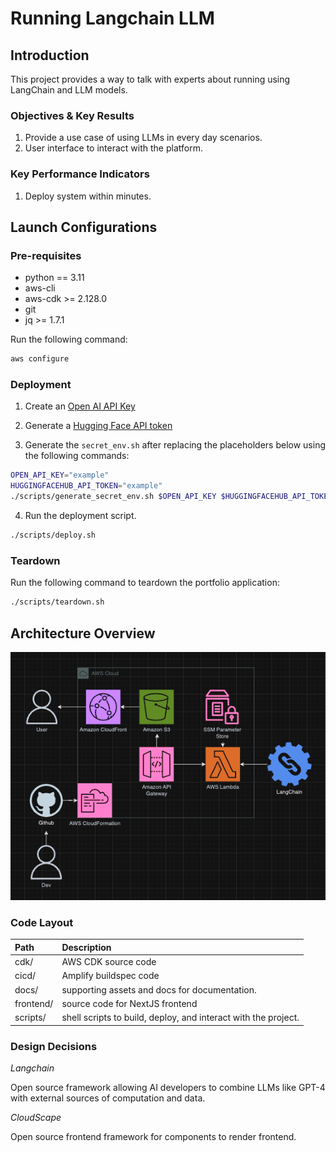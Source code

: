 # Running Langchain LLM

## Introduction

This project provides a way to talk with experts about running using LangChain and LLM models.

### Objectives & Key Results

1. Provide a use case of using LLMs in every day scenarios.
2. User interface to interact with the platform.

### Key Performance Indicators

1. Deploy system within minutes.

## Launch Configurations

### Pre-requisites

- python == 3.11
- aws-cli
- aws-cdk >= 2.128.0
- git
- jq >= 1.7.1

Run the following command:

```bash
aws configure
```

### Deployment

1. Create an [Open AI API Key](https://openai.com/blog/openai-api)

2. Generate a [Hugging Face API token](https://huggingface.co/docs/hub/en/security-tokens)

3. Generate the `secret_env.sh` after replacing the placeholders below using the following commands:

```bash
OPEN_API_KEY="example"
HUGGINGFACEHUB_API_TOKEN="example"
./scripts/generate_secret_env.sh $OPEN_API_KEY $HUGGINGFACEHUB_API_TOKEN
```

4. Run the deployment script.

```bash
./scripts/deploy.sh
```

### Teardown

Run the following command to teardown the portfolio application:

```bash
./scripts/teardown.sh
```

## Architecture Overview

<!-- Upon pushing to the Github master branch, Amplify will retrieve the latest branch changes. These changes are processed through a CI/CD pipeline built into AWS Amplify. To retrieve credentials securely, the system uses the SSM Parameter Store. This is then routed through to Amazon Route 53 to provide DNS hosting capabilities for users to access. -->

![Architecture Diagram](docs/assets/architecture-diagram.png)

### Code Layout

| Path      | Description                                                    |
| :-------- | :------------------------------------------------------------- |
| cdk/      | AWS CDK source code                                            |
| cicd/     | Amplify buildspec code                                         |
| docs/     | supporting assets and docs for documentation.                  |
| frontend/ | source code for NextJS frontend                                |
| scripts/  | shell scripts to build, deploy, and interact with the project. |

### Design Decisions

_Langchain_

Open source framework allowing AI developers to combine LLMs like GPT-4 with external sources of computation and data.

_CloudScape_

Open source frontend framework for components to render frontend.

<!-- This portfolio is a static website which is best suited for sever-side rendering. Between ReactJS and NextJS, NextJS offers better server-side rendering. NextJS is a framework used to build UI and pages for the web app within the React Library. -->
